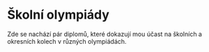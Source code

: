 # Školní olympiády
Zde se nachází pár diplomů, které dokazují mou účast na školních a okresních kolech v různých olympiádách.
